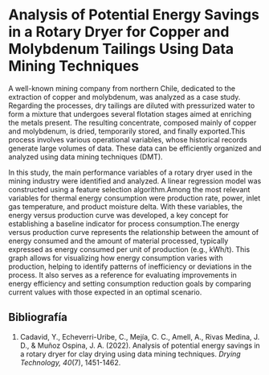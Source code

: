 # **Analysis of Potential Energy Savings in a Rotary Dryer for Copper and Molybdenum Tailings Using Data Mining Techniques**

A well-known mining company from northern Chile, dedicated to the extraction of copper and molybdenum, was analyzed as a case study. Regarding the processes, dry tailings are diluted with pressurized water to form a mixture that undergoes several flotation stages aimed at enriching the metals present. The resulting concentrate, composed mainly of copper and molybdenum, is dried, temporarily stored, and finally exported.This process involves various operational variables, whose historical records generate large volumes of data. These data can be efficiently organized and analyzed using data mining techniques (DMT).

In this study, the main performance variables of a rotary dryer used in the mining industry were identified and analyzed. A linear regression model was constructed using a feature selection algorithm.Among the most relevant variables for thermal energy consumption were production rate, power, inlet gas temperature, and product moisture delta. With these variables, the energy versus production curve was developed, a key concept for establishing a baseline indicator for process consumption.The energy versus production curve represents the relationship between the amount of energy consumed and the amount of material processed, typically expressed as energy consumed per unit of production (e.g., kWh/t). This graph allows for visualizing how energy consumption varies with production, helping to identify patterns of inefficiency or deviations in the process. It also serves as a reference for evaluating improvements in energy efficiency and setting consumption reduction goals by comparing current values with those expected in an optimal scenario.

## Bibliografía

1. Cadavid, Y., Echeverri-Uribe, C., Mejía, C. C., Amell, A., Rivas Medina, J. D., & Muñoz Ospina, J. A. (2022). Analysis of potential energy savings in a rotary dryer for clay drying using data mining techniques. *Drying Technology, 40*(7), 1451-1462.
